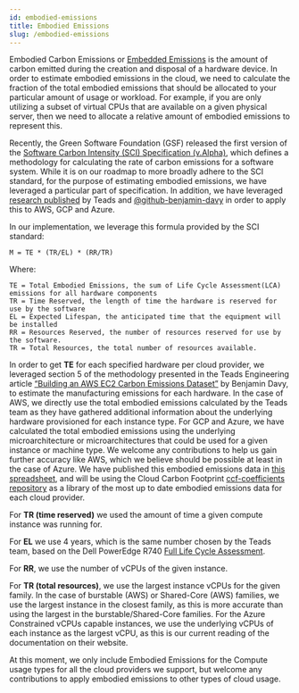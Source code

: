 ```yaml
---
id: embodied-emissions
title: Embodied Emissions
slug: /embodied-emissions
---
```


Embodied Carbon Emissions or [Embedded Emissions](https://en.wikipedia.org/wiki/Embedded_emissions) is the amount of carbon emitted during the creation and disposal of a hardware device. In order to estimate embodied emissions in the cloud, we need to calculate the fraction of the total embodied emissions that should be allocated to your particular amount of usage or workload. For example, if you are only utilizing a subset of virtual CPUs that are available on a given physical server, then we need to allocate a relative amount of embodied emissions to represent this.

Recently, the Green Software Foundation (GSF) released the first version of the [Software Carbon Intensity (SCI) Specification (v.Alpha)](https://github.com/Green-Software-Foundation/software_carbon_intensity), which defines a methodology for calculating the rate of carbon emissions for a software system. While it is on our roadmap to more broadly adhere to the SCI standard, for the purpose of estimating embodied emissions, we have leveraged a particular part of specification. In addition, we have leveraged [research published](https://medium.com/teads-engineering/building-an-aws-ec2-carbon-emissions-dataset-3f0fd76c98ac) by Teads and [@github-benjamin-davy](https://github.com/github-benjamin-davy) in order to apply this to AWS, GCP and Azure.

In our implementation, we leverage this formula provided by the SCI standard:

`M = TE * (TR/EL) * (RR/TR)`

Where:

`TE = Total Embodied Emissions, the sum of Life Cycle Assessment(LCA) emissions for all hardware components`
<br>
`TR = Time Reserved, the length of time the hardware is reserved for use by the software`
<br>
`EL = Expected Lifespan, the anticipated time that the equipment will be installed`
<br>
`RR = Resources Reserved, the number of resources reserved for use by the software.`
<br>
`TR = Total Resources, the total number of resources available.`

In order to get **TE** for each specified hardware per cloud provider, we leveraged section 5 of the methodology presented in the Teads Engineering article [“Building an AWS EC2 Carbon Emissions Dataset”](https://medium.com/teads-engineering/building-an-aws-ec2-carbon-emissions-dataset-3f0fd76c98ac) by Benjamin Davy, to estimate the manufacturing emissions for each hardware. In the case of AWS, we directly use the total embodied emissions calculated by the Teads team as they have gathered additional information about the underlying hardware provisioned for each instance type. For GCP and Azure, we have calculated the total embodied emissions using the underlying microarchitecture or microarchitectures that could be used for a given instance or machine type. We welcome any contributions to help us gain further accuracy like AWS, which we believe should be possible at least in the case of Azure. We have published this embodied emissions data in [this spreadsheet](https://docs.google.com/spreadsheets/d/1k-6JtneEu4E9pXQ9QMCXAfyntNJl8MnV2YzO4aKHh-0/edit?usp=sharing), and will be using the Cloud Carbon Footprint [ccf-coefficients repository](https://github.com/cloud-carbon-footprint/cloud-carbon-coefficients) as a library of the most up to date embodied emissions data for each cloud provider.

For **TR (time reserved)** we used the amount of time a given compute instance was running for.

For **EL** we use 4 years, which is the same number chosen by the Teads team, based on the Dell PowerEdge R740 [Full Life Cycle Assessment](https://www.delltechnologies.com/asset/en-us/products/servers/technical-support/Full_LCA_Dell_R740.pdf).

For **RR**, we use the number of vCPUs of the given instance.

For **TR (total resources)**, we use the largest instance vCPUs for the given family. In the case of burstable (AWS) or Shared-Core (AWS) families, we use the largest instance in the closest family, as this is more accurate than using the largest in the burstable/Shared-Core families. For the Azure Constrained vCPUs capable instances, we use the underlying vCPUs of each instance as the largest vCPU, as this is our current reading of the documentation on their website.

At this moment, we only include Embodied Emissions for the Compute usage types for all the cloud providers we support, but welcome any contributions to apply embodied emissions to other types of cloud usage.
 
